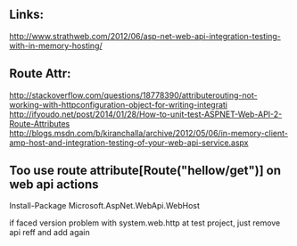 
Links:
------
http://www.strathweb.com/2012/06/asp-net-web-api-integration-testing-with-in-memory-hosting/


Route Attr:
-----------
http://stackoverflow.com/questions/18778390/attributerouting-not-working-with-httpconfiguration-object-for-writing-integrati
http://ifyoudo.net/post/2014/01/28/How-to-unit-test-ASPNET-Web-API-2-Route-Attributes
http://blogs.msdn.com/b/kiranchalla/archive/2012/05/06/in-memory-client-amp-host-and-integration-testing-of-your-web-api-service.aspx


Too use route attribute[Route("hellow/get")] on web api actions
---------------------------------------------------------------
Install-Package Microsoft.AspNet.WebApi.WebHost


if faced version problem with system.web.http at test project, just remove api reff and add again

